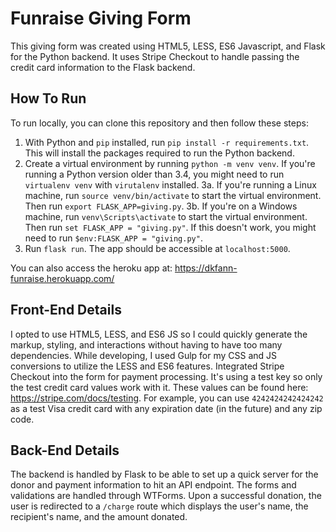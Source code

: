 # Funraise Giving Form

This giving form was created using HTML5, LESS, ES6 Javascript, and Flask for the Python backend. It uses Stripe Checkout to handle passing the credit card information to the Flask backend.

## How To Run
To run locally, you can clone this repository and then follow these steps:

1. With Python and `pip` installed, run `pip install -r requirements.txt`. This will install the packages required to run the Python backend.
2. Create a virtual environment by running `python -m venv venv`. If you're running a Python version older than 3.4, you might need to run `virtualenv venv` with `virutalenv` installed.
3a. If you're running a Linux machine, run `source venv/bin/activate` to start the virtual environment. Then run `export FLASK_APP=giving.py`.
3b. If you're on a Windows machine, run `venv\Scripts\activate` to start the virtual environment. Then run `set FLASK_APP = "giving.py"`. If this doesn't work, you might need to run `$env:FLASK_APP = "giving.py"`.
4. Run `flask run`. The app should be accessible at `localhost:5000`.

You can also access the heroku app at: https://dkfann-funraise.herokuapp.com/

## Front-End Details
I opted to use HTML5, LESS, and ES6 JS so I could quickly generate the markup, styling, and interactions without having to have too many dependencies. While developing, I used Gulp for my CSS and JS conversions to utilize the LESS and ES6 features.
Integrated Stripe Checkout into the form for payment processing. It's using a test key so only the test credit card values work with it.
These values can be found here: https://stripe.com/docs/testing.
For example, you can use `4242424242424242` as a test Visa credit card with any expiration date (in the future) and any zip code.

## Back-End Details
The backend is handled by Flask to be able to set up a quick server for the donor and payment information to hit an API endpoint.
The forms and validations are handled through WTForms. Upon a successful donation, the user is redirected to a `/charge` route which
displays the user's name, the recipient's name, and the amount donated.
